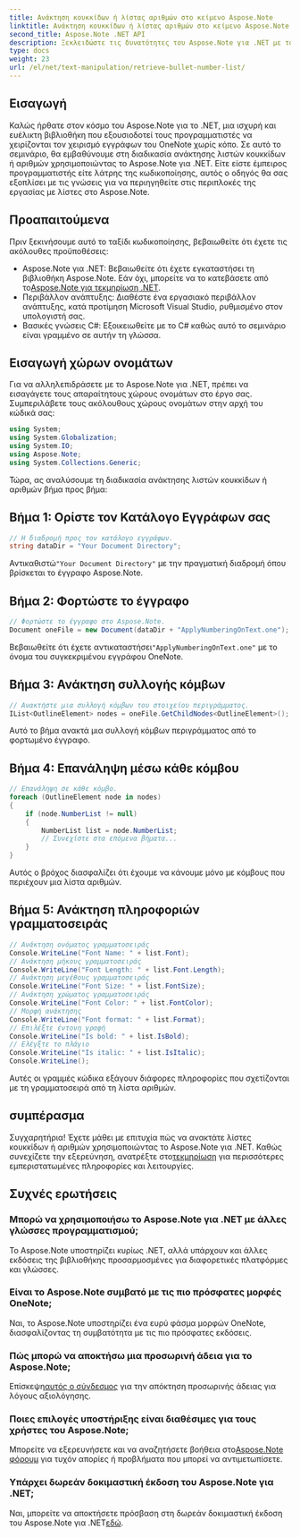 ```yaml
---
title: Ανάκτηση κουκκίδων ή λίστας αριθμών στο κείμενο Aspose.Note
linktitle: Ανάκτηση κουκκίδων ή λίστας αριθμών στο κείμενο Aspose.Note
second_title: Aspose.Note .NET API
description: Ξεκλειδώστε τις δυνατότητες του Aspose.Note για .NET με τον αναλυτικό οδηγό μας για την ανάκτηση λιστών κουκκίδων ή αριθμών. Αναβαθμίστε τις δεξιότητες χειρισμού εγγράφων του OneNote!
type: docs
weight: 23
url: /el/net/text-manipulation/retrieve-bullet-number-list/
---
```

## Εισαγωγή
Καλώς ήρθατε στον κόσμο του Aspose.Note για το .NET, μια ισχυρή και ευέλικτη βιβλιοθήκη που εξουσιοδοτεί τους προγραμματιστές να χειρίζονται τον χειρισμό εγγράφων του OneNote χωρίς κόπο. Σε αυτό το σεμινάριο, θα εμβαθύνουμε στη διαδικασία ανάκτησης λιστών κουκκίδων ή αριθμών χρησιμοποιώντας το Aspose.Note για .NET. Είτε είστε έμπειρος προγραμματιστής είτε λάτρης της κωδικοποίησης, αυτός ο οδηγός θα σας εξοπλίσει με τις γνώσεις για να περιηγηθείτε στις περιπλοκές της εργασίας με λίστες στο Aspose.Note.
## Προαπαιτούμενα
Πριν ξεκινήσουμε αυτό το ταξίδι κωδικοποίησης, βεβαιωθείτε ότι έχετε τις ακόλουθες προϋποθέσεις:
-  Aspose.Note για .NET: Βεβαιωθείτε ότι έχετε εγκαταστήσει τη βιβλιοθήκη Aspose.Note. Εάν όχι, μπορείτε να το κατεβάσετε από το[Aspose.Note για τεκμηρίωση .NET](https://reference.aspose.com/note/net/).
- Περιβάλλον ανάπτυξης: Διαθέστε ένα εργασιακό περιβάλλον ανάπτυξης, κατά προτίμηση Microsoft Visual Studio, ρυθμισμένο στον υπολογιστή σας.
- Βασικές γνώσεις C#: Εξοικειωθείτε με το C# καθώς αυτό το σεμινάριο είναι γραμμένο σε αυτήν τη γλώσσα.
## Εισαγωγή χώρων ονομάτων
Για να αλληλεπιδράσετε με το Aspose.Note για .NET, πρέπει να εισαγάγετε τους απαραίτητους χώρους ονομάτων στο έργο σας. Συμπεριλάβετε τους ακόλουθους χώρους ονομάτων στην αρχή του κώδικά σας:
```csharp
using System;
using System.Globalization;
using System.IO;
using Aspose.Note;
using System.Collections.Generic;
```
Τώρα, ας αναλύσουμε τη διαδικασία ανάκτησης λιστών κουκκίδων ή αριθμών βήμα προς βήμα:
## Βήμα 1: Ορίστε τον Κατάλογο Εγγράφων σας
```csharp
// Η διαδρομή προς τον κατάλογο εγγράφων.
string dataDir = "Your Document Directory";
```
 Αντικαθιστώ`"Your Document Directory"` με την πραγματική διαδρομή όπου βρίσκεται το έγγραφο Aspose.Note.
## Βήμα 2: Φορτώστε το έγγραφο
```csharp
// Φορτώστε το έγγραφο στο Aspose.Note.
Document oneFile = new Document(dataDir + "ApplyNumberingOnText.one");
```
 Βεβαιωθείτε ότι έχετε αντικαταστήσει`"ApplyNumberingOnText.one"` με το όνομα του συγκεκριμένου εγγράφου OneNote.
## Βήμα 3: Ανάκτηση συλλογής κόμβων
```csharp
// Ανακτήστε μια συλλογή κόμβων του στοιχείου περιγράμματος.
IList<OutlineElement> nodes = oneFile.GetChildNodes<OutlineElement>();
```
Αυτό το βήμα ανακτά μια συλλογή κόμβων περιγράμματος από το φορτωμένο έγγραφο.
## Βήμα 4: Επανάληψη μέσω κάθε κόμβου
```csharp
// Επανάληψη σε κάθε κόμβο.
foreach (OutlineElement node in nodes)
{
    if (node.NumberList != null)
    {
        NumberList list = node.NumberList;
        // Συνεχίστε στα επόμενα βήματα...
    }
}
```
Αυτός ο βρόχος διασφαλίζει ότι έχουμε να κάνουμε μόνο με κόμβους που περιέχουν μια λίστα αριθμών.
## Βήμα 5: Ανάκτηση πληροφοριών γραμματοσειράς
```csharp
// Ανάκτηση ονόματος γραμματοσειράς
Console.WriteLine("Font Name: " + list.Font);
// Ανάκτηση μήκους γραμματοσειράς
Console.WriteLine("Font Length: " + list.Font.Length);
// Ανάκτηση μεγέθους γραμματοσειράς
Console.WriteLine("Font Size: " + list.FontSize);
// Ανάκτηση χρώματος γραμματοσειράς
Console.WriteLine("Font Color: " + list.FontColor);
// Μορφή ανάκτησης
Console.WriteLine("Font format: " + list.Format);
// Επιλέξτε έντονη γραφή
Console.WriteLine("Is bold: " + list.IsBold);
// Ελέγξτε το πλάγιο
Console.WriteLine("Is italic: " + list.IsItalic);
Console.WriteLine();
```
Αυτές οι γραμμές κώδικα εξάγουν διάφορες πληροφορίες που σχετίζονται με τη γραμματοσειρά από τη λίστα αριθμών.
## συμπέρασμα
 Συγχαρητήρια! Έχετε μάθει με επιτυχία πώς να ανακτάτε λίστες κουκκίδων ή αριθμών χρησιμοποιώντας το Aspose.Note για .NET. Καθώς συνεχίζετε την εξερεύνηση, ανατρέξτε στο[τεκμηρίωση](https://reference.aspose.com/note/net/) για περισσότερες εμπεριστατωμένες πληροφορίες και λειτουργίες.
## Συχνές ερωτήσεις
### Μπορώ να χρησιμοποιήσω το Aspose.Note για .NET με άλλες γλώσσες προγραμματισμού;
Το Aspose.Note υποστηρίζει κυρίως .NET, αλλά υπάρχουν και άλλες εκδόσεις της βιβλιοθήκης προσαρμοσμένες για διαφορετικές πλατφόρμες και γλώσσες.
### Είναι το Aspose.Note συμβατό με τις πιο πρόσφατες μορφές OneNote;
Ναι, το Aspose.Note υποστηρίζει ένα ευρύ φάσμα μορφών OneNote, διασφαλίζοντας τη συμβατότητα με τις πιο πρόσφατες εκδόσεις.
### Πώς μπορώ να αποκτήσω μια προσωρινή άδεια για το Aspose.Note;
 Επίσκεψη[αυτός ο σύνδεσμος](https://purchase.aspose.com/temporary-license/) για την απόκτηση προσωρινής άδειας για λόγους αξιολόγησης.
### Ποιες επιλογές υποστήριξης είναι διαθέσιμες για τους χρήστες του Aspose.Note;
 Μπορείτε να εξερευνήσετε και να αναζητήσετε βοήθεια στο[Aspose.Note φόρουμ](https://forum.aspose.com/c/note/28) για τυχόν απορίες ή προβλήματα που μπορεί να αντιμετωπίσετε.
### Υπάρχει δωρεάν δοκιμαστική έκδοση του Aspose.Note για .NET;
 Ναι, μπορείτε να αποκτήσετε πρόσβαση στη δωρεάν δοκιμαστική έκδοση του Aspose.Note για .NET[εδώ](https://releases.aspose.com/).